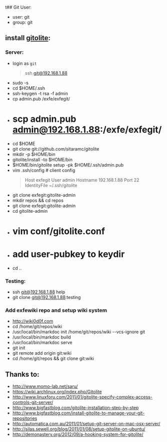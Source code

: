 t## Git User:
  * user: git
  * group: git

## install [gitolite](https://github.com/sitaramc/gitolite):

### Server:
  * login as `git`
    > ssh git@192.168.1.88
  * sudo -s
  * cd $HOME/.ssh
  * ssh-keygen -t rsa -f admin
  * cp admin.pub /exfe/exfegit/
  * # scp admin.pub admin@192.168.1.88:/exfe/exfegit/
  * cd $HOME
  * git clone git://github.com/sitaramc/gitolite
  * mkdir -p $HOME/bin
  * gitolite/install -to $HOME/bin
  * $HOME/bin/gitolite setup -pk $HOME/.ssh/admin.pub
  * vim .ssh/config # client config
    > Host exfegit
    >   User admin
    >   Hostname 192.168.1.88
    >   Port 22
    >   IdentityFile ~/.ssh/gitolite
  * git clone exfegit:gitolite-admin
  * mkdir repos && cd repos
  * git clone exfegit:gitolite-admin
  * cd gitolite-admin
  * # vim conf/gitolite.conf
  * # add user-pubkey to keydir
  * cd ..

### Testing:
  * ssh git@192.168.1.88 help
  * git clone git@192.168.1.88:testing

### Add exfewiki repo and setup wiki system
  * http://wiki0d0f.com
  * cd /home/git/repos/wiki
  * /usr/local/bin/markdoc init /home/git/repos/wiki --vcs-ignore git
  * /usr/local/bin/markdoc build
  * /usr/local/bin/markdoc serve
  * git init
  * git remote add origin git:wiki
  * cd /home/git/repos && git clone git:wiki

## Thanks to:
  * http://www.momo-lab.net/saru/
  * https://wiki.archlinux.org/index.php/Gitolite
  * http://www.linuxforu.com/2011/01/gitolite-specify-complex-access-controls-git-server/
  * http://www.bigfastblog.com/gitolite-installation-step-by-step
  * http://www.bigfastblog.com/install-gitolite-to-manage-your-git-repositories
  * http://automatica.com.au/2011/01/setup-git-server-on-mac-osx-server/
  * http://silas.sewell.org/blog/2011/01/08/setup-gitolite-on-ubuntu/
  * http://demonastery.org/2012/09/a-hooking-system-for-gitolite/
